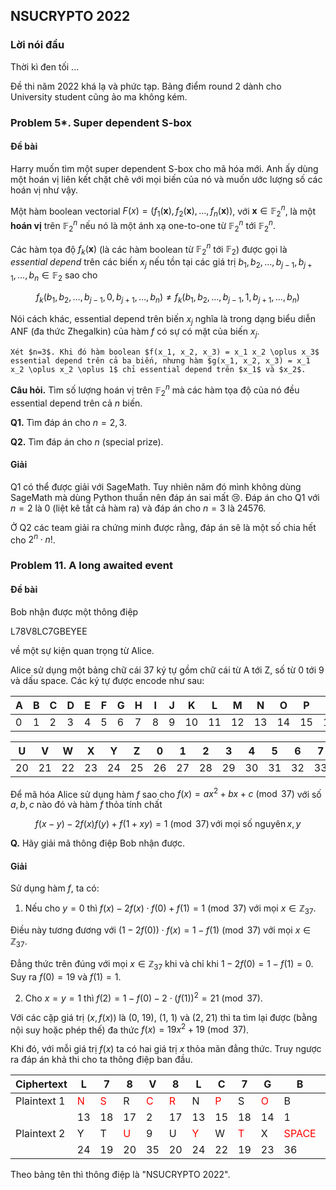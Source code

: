 ## NSUCRYPTO 2022

### Lời nói đầu

Thời kì đen tối ...

Đề thi năm 2022 khá lạ và phức tạp. Bảng điểm round 2 dành cho University student cũng ảo ma không kém.

### Problem 5*. Super dependent S-box

#### Đề bài

Harry muốn tìm một super dependent S-box cho mã hóa mới. Anh ấy dùng một hoán vị liên kết chặt chẽ với mọi biến của nó và muốn ước lượng số các hoán vị như vậy.

Một hàm boolean vectorial $F(x) = (f_1(\bm{x}), f_2(\bm{x}), \ldots, f_n(\bm{x}))$, với $\bm{x} \in \mathbb{F}_2^n$, là một **hoán vị** trên $\mathbb{F}_2^n$ nếu nó là một ánh xạ one-to-one từ $\mathbb{F}_2^n$ tới $\mathbb{F}_2^n$.

Các hàm tọa độ $f_k(\bm{x})$ (là các hàm boolean từ $\mathbb{F}_2^n$ tới $\mathbb{F}_2$) được gọi là *essential depend* trên các biến $x_j$ nếu tồn tại các giá trị $b_1, b_2, \ldots, b_{j-1}, b_{j+1}, \ldots, b_n \in \mathbb{F}_2$ sao cho

$$\begin{equation*}
    f_k(b_1, b_2, \ldots, b_{j-1}, 0, b_{j+1},  \ldots, b_n) \neq f_k(b_1, b_2, \ldots, b_{j-1}, 1, b_{j+1}, \ldots, b_n)
\end{equation*}$$

Nói cách khác, essential depend trên biến $x_j$ nghĩa là trong dạng biểu diễn ANF (đa thức Zhegalkin) của hàm $f$ có sự có mặt của biến $x_j$.

````{prf:example}
Xét $n=3$. Khi đó hàm boolean $f(x_1, x_2, x_3) = x_1 x_2 \oplus x_3$ essential depend trên cả ba biến, nhưng hàm $g(x_1, x_2, x_3) = x_1 x_2 \oplus x_2 \oplus 1$ chỉ essential depend trên $x_1$ và $x_2$.
````

**Câu hỏi.** Tìm số lượng hoán vị trên $\mathbb{F}_2^n$ mà các hàm tọa độ của nó đều essential depend trên cả $n$ biến.

**Q1.** Tìm đáp án cho $n=2, 3$.

**Q2.** Tìm đáp án cho $n$ (special prize).

#### Giải

Q1 có thể được giải với SageMath. Tuy nhiên năm đó mình không dùng SageMath mà dùng Python thuần nên đáp án sai mất 😢. Đáp án cho Q1 với $n=2$ là 0 (liệt kê tất cả hàm ra) và đáp án cho $n=3$ là 24576.

Ở Q2 các team giải ra chứng minh được rằng, đáp án sẽ là một số chia hết cho $2^n \cdot n!$.

### Problem 11. A long awaited event

#### Đề bài

Bob nhận được một thông điệp

L78V8LC7GBEYEE

về một sự kiện quan trọng từ Alice.

Alice sử dụng một bảng chữ cái 37 ký tự gồm chữ cái từ A tới Z, số từ 0 tới 9 và dấu space. Các ký tự được encode như sau:

| A | B | C | D | E | F | G | H | I | J | K | L | M | N | O | P | Q | R | S | T |
| - | - | - | - | - | - | - | - | - | - | - | - | - | - | - | - | - | - | - | - |
0 | 1 | 2 | 3 | 4 | 5 | 6 | 7 | 8 | 9 | 10 | 11 | 12 | 13 | 14 | 15 | 16 | 17 | 18 | 19 |

| U | V | W | X | Y | Z | 0 | 1 | 2 | 3 | 4 | 5 | 6 | 7 | 8 | 9 | SPACE |
| - | - | - | - | - | - | - | - | - | - | - | - | - | - | - | - | ----- |
| 20 | 21 | 22 | 23 | 24 | 25 | 26 | 27 | 28 | 29 | 30 | 31 | 32 | 33 | 34 | 35 | 36 |

Để mã hóa Alice sử dụng hàm $f$ sao cho $f(x) = a x^2 + b x + c \pmod{37}$ với số $a, b, c$ nào đó và hàm $f$ thỏa tính chất

$$\begin{equation*}
    f(x-y) - 2 f(x) f(y) + f(1 + xy) = 1 \pmod{37} \, \text{với mọi số nguyên} \, x, y
\end{equation*}$$

**Q.** Hãy giải mã thông điệp Bob nhận được.

#### Giải

Sử dụng hàm $f$, ta có:

1. Nếu cho $y=0$ thì $f(x) - 2 f(x) \cdot f(0) + f(1) = 1 \pmod{37}$ với mọi $x \in \mathbb{Z}_{37}$.

Điều này tương đương với $(1 - 2 f(0)) \cdot f(x) = 1 - f(1) \pmod{37}$ với mọi $x \in \mathbb{Z}_{37}$.

Đẳng thức trên đúng với mọi $x \in \mathbb{Z}_{37}$ khi và chỉ khi $1 - 2 f(0) = 1 - f(1) = 0$. Suy ra $f(0) = 19$ và $f(1) = 1$.

2. Cho $x=y=1$ thì $f(2) = 1 - f(0) - 2 \cdot (f(1))^2 = 21 \pmod{37}$.

Với các cặp giá trị $(x, f(x))$ là (0, 19), (1, 1) và (2, 21) thì ta tìm lại được (bằng nội suy hoặc phép thế) đa thức $f(x) = 19 x^2 + 19 \pmod{37}$.

Khi đó, với mỗi giá trị $f(x)$ ta có hai giá trị $x$ thỏa mãn đẳng thức. Truy ngược ra đáp án khả thi cho ta thông điệp ban đầu.

| Ciphertext | L | 7 | 8 | V | 8 | L | C | 7 | G | B | E | Y | E | E |
| - | - | - | - | - | - | - | - | - | - | - | - | - | - | - |
| Plaintext 1 | <span style="color:red">N</span> | <span style="color:red">S</span> | R | <span style="color:red">C</span> | <span style="color:red">R</span> | N | <span style="color:red">P</span> | S | <span style="color:red">O</span> | B | J | L | J | J |
| | 13 | 18 | 17 | 2 | 17 | 13 | 15 | 18 | 14 | 1 | 9 | 11 | 9 | 9 |
| Plaintext 2 | Y | T | <span style="color:red">U</span> | 9 | U | <span style="color:red">Y</span> | W | <span style="color:red">T</span> | X | <span style="color:red">SPACE</span> | <span style="color:red">2</span> | <span style="color:red">0</span> | <span style="color:red">2</span> | <span style="color:red">2</span> |
| | 24 | 19 | 20 | 35 | 20 | 24 | 22 | 19 | 23 | 36 | 28 | 26 | 28 | 28 |

Theo bảng tên thì thông điệp là "NSUCRYPTO 2022".
